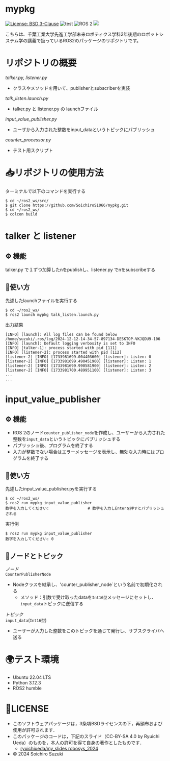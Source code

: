 # mypkg
[![License: BSD 3-Clause](https://img.shields.io/badge/License-BSD%203--Clause-blue.svg)](https://opensource.org/licenses/BSD-3-Clause)
![test](https://github.com/SoichiroS1066/mypkg/actions/workflows/test_input_value_publisher.yml/badge.svg)
<img src="https://img.shields.io/badge/ROS%202-00A1A7.svg?logo=ros&logoColor=white&style=for-the-badge" alt="ROS 2">
<img src="https://img.shields.io/badge/-Python-yellow.svg?logo=python&style=for-the-badge">


こちらは、千葉工業大学先進工学部未来ロボティクス学科2年後期のロボットシステム学の講義で扱っているROS2のパッケージのリポジトリです。

# リポジトリの概要
*talker.py, listener.py*
- クラスやメソッドを用いて、publisherとsubscriberを実装

*talk_listen.launch.py*
- talker.py と listener.py の launchファイル

*input_value_publisher.py*
- ユーザから入力された整数をinput_dataというトピックにパブリッシュ

*counter_processor.py*
- テスト用スクリプト

# 📥リポジトリの使用方法

ターミナルで以下のコマンドを実行する
```
$ cd ~/ros2_ws/src/
$ git clone https://github.com/SoichiroS1066/mypkg.git
$ cd ~/ros2_ws/
$ colcon build
```

# talker と listener

## ⚙️ 機能

talker.py で１ずつ加算したnをpublishし、listener.py でnをsubscribeする

## 📝使い方
先述したlaunchファイルを実行する
```
$ cd ~/ros2_ws/
$ ros2 launch mypkg talk_listen.launch.py
```  
出力結果
```
[INFO] [launch]: All log files can be found below /home/suzuki/.ros/log/2024-12-12-14-34-57-897134-DESKTOP-VKJQDU9-106
[INFO] [launch]: Default logging verbosity is set to INFO
[INFO] [talker-1]: process started with pid [111]
[INFO] [listener-2]: process started with pid [112]
[listener-2] [INFO] [1733981699.004403600] [listener]: Listen: 0
[listener-2] [INFO] [1733981699.490451900] [listener]: Listen: 1
[listener-2] [INFO] [1733981699.990581900] [listener]: Listen: 2
[listener-2] [INFO] [1733981700.489951100] [listener]: Listen: 3
...
...
```  

# input_value_publisher

## ⚙️ 機能
- ROS 2のノード`counter_publisher_node`を作成し、ユーザーから入力された整数を`input_data`というトピックにパブリッシュする
- パブリッシュ後、プログラムを終了する
- 入力が整数でない場合はエラーメッセージを表示し、無効な入力時にはプログラムを終了する

## 📝使い方
先述したinput_value_publisher.pyを実行する
```
$ cd ~/ros2_ws/
$ ros2 run mypkg input_value_publisher
数字を入力してください:                 # 数字を入力しEnterを押すとパブリッシュされる
```   

実行例
```
$ ros2 run mypkg input_value_publisher
数字を入力してください: 0
```

## 💬ノードとトピック
*ノード*   
`CounterPublisherNode`   
- Nodeクラスを継承し、'counter_publisher_node`という名前で初期化される
   - メソッド：引数で受け取ったdataを`Int16型`メッセージにセットし、`input_data`トピックに送信する
    
*トピック*   
`input_data`(`Int16型`) 
- ユーザーが入力した整数をこのトピックを通じて発行し、サブスクライバへ送る


# 🌍テスト環境
- Ubuntu 22.04 LTS
- Python 3.12.3
- ROS2 humble

# 📄LICENSE

- このソフトウェアパッケージは，3条項BSDライセンスの下，再頒布および使用が許可されます．
- このパッケージのコードは，下記のスライド（CC-BY-SA 4.0 by Ryuichi Ueda）のものを，本人の許可を得て自身の著作としたものです．
    - [ryuichiueda/my_slides robosys_2024](https://github.com/ryuichiueda/my_slides/tree/master/robosys_2024)
- © 2024 Soichiro Suzuki
